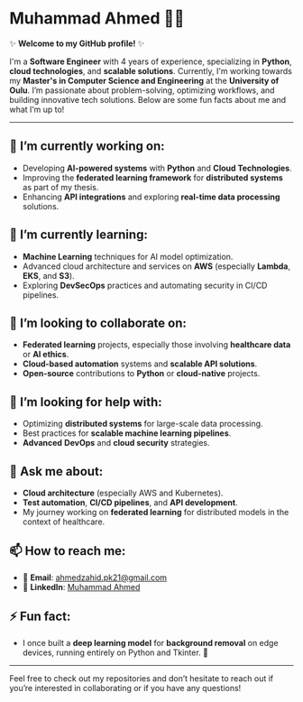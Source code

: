 # Muhammad Ahmed 👨‍💻

✨ **Welcome to my GitHub profile!** ✨

I'm a **Software Engineer** with 4 years of experience, specializing in **Python**, **cloud technologies**, and **scalable solutions**. Currently, I'm working towards my **Master's in Computer Science and Engineering** at the **University of Oulu**. I’m passionate about problem-solving, optimizing workflows, and building innovative tech solutions. Below are some fun facts about me and what I’m up to!

---

## 🔭 I’m currently working on:
- Developing **AI-powered systems** with **Python** and **Cloud Technologies**.
- Improving the **federated learning framework** for **distributed systems** as part of my thesis.
- Enhancing **API integrations** and exploring **real-time data processing** solutions.

## 🌱 I’m currently learning:
- **Machine Learning** techniques for AI model optimization.
- Advanced cloud architecture and services on **AWS** (especially **Lambda**, **EKS**, and **S3**).
- Exploring **DevSecOps** practices and automating security in CI/CD pipelines.

## 👯 I’m looking to collaborate on:
- **Federated learning** projects, especially those involving **healthcare data** or **AI ethics**.
- **Cloud-based automation** systems and **scalable API solutions**.
- **Open-source** contributions to **Python** or **cloud-native** projects.

## 🤔 I’m looking for help with:
- Optimizing **distributed systems** for large-scale data processing.
- Best practices for **scalable machine learning pipelines**.
- **Advanced** **DevOps** and **cloud security** strategies.

## 💬 Ask me about:
- **Cloud architecture** (especially AWS and Kubernetes).
- **Test automation**, **CI/CD pipelines**, and **API development**.
- My journey working on **federated learning** for distributed models in the context of healthcare.

## 📫 How to reach me:
- 📧 **Email**: [ahmedzahid.pk21@gmail.com](mailto:ahmedzahid.pk21@gmail.com)
- 🔗 **LinkedIn**: [Muhammad Ahmed](https://www.linkedin.com/in/muhammad-ahmed-80493a169/)

## ⚡ Fun fact:
- I once built a **deep learning model** for **background removal** on edge devices, running entirely on Python and Tkinter. 🤖

---

Feel free to check out my repositories and don’t hesitate to reach out if you’re interested in collaborating or if you have any questions!
